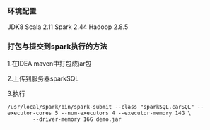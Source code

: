 ### 环境配置

JDK8
Scala 2.11
Spark 2.44
Hadoop 2.8.5


### 打包与提交到spark执行的方法

1.在IDEA maven中打包成jar包

2.上传到服务器sparkSQL

3.执行
```
/usr/local/spark/bin/spark-submit --class "sparkSQL.carSQL" --executor-cores 5 --num-executors 4 --executor-memory 14G \
        --driver-memory 16G demo.jar 
```

